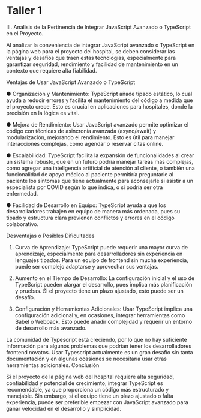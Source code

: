 # Taller 1
III. Análisis de la Pertinencia de Integrar JavaScript Avanzado o TypeScript en el Proyecto.

Al analizar la conveniencia de integrar JavaScript avanzado o TypeScript en la página web
para el proyecto del hospital, se deben considerar las ventajas y desafíos que traen estas
tecnologías, especialmente para garantizar seguridad, rendimiento y facilidad de
mantenimiento en un contexto que requiere alta fiabilidad.

Ventajas de Usar JavaScript Avanzado o TypeScript

● Organización y Mantenimiento: TypeScript añade tipado estático, lo cual ayuda a
reducir errores y facilita el mantenimiento del código a medida que el proyecto crece.
Esto es crucial en aplicaciones para hospitales, donde la precisión en la lógica es
vital.

● Mejora de Rendimiento: Usar JavaScript avanzado permite optimizar el código con
técnicas de asincronía avanzada (async/await) y modularización, mejorando el
rendimiento. Esto es útil para manejar interacciones complejas, como agendar o
reservar citas online.

● Escalabilidad: TypeScript facilita la expansión de funcionalidades al crear un
sistema robusto, que en un futuro podría manejar tareas más complejas, como
agregar una inteligencia artificial de atención al cliente, o también una funcionalidad
de apoyo médico al paciente permitiría preguntarle al paciente los síntomas que
tiene actualmente para aconsejarle si asistir a un especialista por COVID según lo
que indica, o si podría ser otra enfermedad.

● Facilidad de Desarrollo en Equipo: TypeScript ayuda a que los desarrolladores
trabajen en equipo de manera más ordenada, pues su tipado y estructura clara
previenen conflictos y errores en el código colaborativo.

Desventajas o Posibles Dificultades

1. Curva de Aprendizaje: TypeScript puede requerir una mayor curva de aprendizaje,
especialmente para desarrolladores sin experiencia en lenguajes tipados. Para un
equipo de frontend sin mucha experiencia, puede ser complejo adaptarse y
aprovechar sus ventajas.

2. Aumento en el Tiempo de Desarrollo: La configuración inicial y el uso de
TypeScript pueden alargar el desarrollo, pues implica más planificación y pruebas. Si
el proyecto tiene un plazo ajustado, esto puede ser un desafío.

3. Configuración y Herramientas Adicionales: Usar TypeScript implica una
configuración adicional y, en ocasiones, integrar herramientas como Babel o
Webpack. Esto puede añadir complejidad y requerir un entorno de desarrollo más
avanzado.

La comunidad de Typescript está creciendo, por lo que no hay suficiente información
para algunos problemas que podrían tener los desarrolladores frontend novatos.
Usar Typescript actualmente es un gran desafío sin tanta documentación y en
algunas ocasiones se necesitaría usar otras herramientas adicionales.
Conclusión

Si el proyecto de la página web del hospital requiere alta seguridad, confiabilidad y potencial
de crecimiento, integrar TypeScript es recomendable, ya que proporciona un código más
estructurado y manejable. Sin embargo, si el equipo tiene un plazo ajustado o falta
experiencia, puede ser preferible empezar con JavaScript avanzado para ganar velocidad
en el desarrollo y simplicidad.
